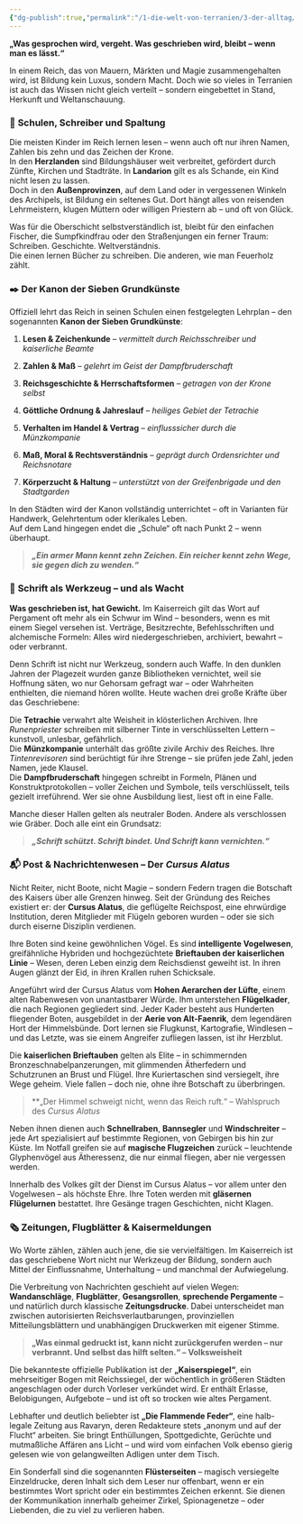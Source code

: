 ```yaml
---
{"dg-publish":true,"permalink":"/1-die-welt-von-terranien/3-der-alltag/bildung-and-schriftkultur/"}
---
```


**„Was gesprochen wird, vergeht. Was geschrieben wird, bleibt – wenn man es lässt.“**

In einem Reich, das von Mauern, Märkten und Magie zusammengehalten wird, ist Bildung kein Luxus, sondern Macht. Doch wie so vieles in Terranien ist auch das Wissen nicht gleich verteilt – sondern eingebettet in Stand, Herkunft und Weltanschauung.

### 🏫 **Schulen, Schreiber und Spaltung**

Die meisten Kinder im Reich lernen lesen – wenn auch oft nur ihren Namen, Zahlen bis zehn und das Zeichen der Krone.  
In den **Herzlanden** sind Bildungshäuser weit verbreitet, gefördert durch Zünfte, Kirchen und Stadträte. In **Landarion** gilt es als Schande, ein Kind nicht lesen zu lassen.  
Doch in den **Außenprovinzen**, auf dem Land oder in vergessenen Winkeln des Archipels, ist Bildung ein seltenes Gut. Dort hängt alles von reisenden Lehrmeistern, klugen Müttern oder willigen Priestern ab – und oft von Glück.

Was für die Oberschicht selbstverständlich ist, bleibt für den einfachen Fischer, die Sumpfkindfrau oder den Straßenjungen ein ferner Traum: Schreiben. Geschichte. Weltverständnis.  
Die einen lernen Bücher zu schreiben. Die anderen, wie man Feuerholz zählt.

### ✒️ **Der Kanon der Sieben Grundkünste**

Offiziell lehrt das Reich in seinen Schulen einen festgelegten Lehrplan – den sogenannten **Kanon der Sieben Grundkünste**:

1. **Lesen & Zeichenkunde** – _vermittelt durch Reichsschreiber und kaiserliche Beamte_

2. **Zahlen & Maß** – _gelehrt im Geist der Dampfbruderschaft_

3. **Reichsgeschichte & Herrschaftsformen** – _getragen von der Krone selbst_

4. **Göttliche Ordnung & Jahreslauf** – _heiliges Gebiet der Tetrachie_

5. **Verhalten im Handel & Vertrag** – _einflusssicher durch die Münzkompanie_

6. **Maß, Moral & Rechtsverständnis** – _geprägt durch Ordensrichter und Reichsnotare_

7. **Körperzucht & Haltung** – _unterstützt von der Greifenbrigade und den Stadtgarden_

In den Städten wird der Kanon vollständig unterrichtet – oft in Varianten für Handwerk, Gelehrtentum oder klerikales Leben.  
Auf dem Land hingegen endet die „Schule“ oft nach Punkt 2 – wenn überhaupt.

> **_„Ein armer Mann kennt zehn Zeichen. Ein reicher kennt zehn Wege, sie gegen dich zu wenden.“_**

### 📜 **Schrift als Werkzeug – und als Wacht**

**Was geschrieben ist, hat Gewicht.** Im Kaiserreich gilt das Wort auf Pergament oft mehr als ein Schwur im Wind – besonders, wenn es mit einem Siegel versehen ist. Verträge, Besitzrechte, Befehlsschriften und alchemische Formeln: Alles wird niedergeschrieben, archiviert, bewahrt – oder verbrannt.

Denn Schrift ist nicht nur Werkzeug, sondern auch Waffe. In den dunklen Jahren der Plagezeit wurden ganze Bibliotheken vernichtet, weil sie Hoffnung säten, wo nur Gehorsam gefragt war – oder Wahrheiten enthielten, die niemand hören wollte. Heute wachen drei große Kräfte über das Geschriebene:

Die **Tetrachie** verwahrt alte Weisheit in klösterlichen Archiven. Ihre _Runenpriester_ schreiben mit silberner Tinte in verschlüsselten Lettern – kunstvoll, unlesbar, gefährlich.  
Die **Münzkompanie** unterhält das größte zivile Archiv des Reiches. Ihre _Tintenrevisoren_ sind berüchtigt für ihre Strenge – sie prüfen jede Zahl, jeden Namen, jede Klausel.  
Die **Dampfbruderschaft** hingegen schreibt in Formeln, Plänen und Konstruktprotokollen – voller Zeichen und Symbole, teils verschlüsselt, teils gezielt irreführend. Wer sie ohne Ausbildung liest, liest oft in eine Falle.

Manche dieser Hallen gelten als neutraler Boden. Andere als verschlossen wie Gräber. Doch alle eint ein Grundsatz:

> **_„Schrift schützt. Schrift bindet. Und Schrift kann vernichten.“_**

### 📬 **Post & Nachrichtenwesen – Der _Cursus Alatus_**

Nicht Reiter, nicht Boote, nicht Magie – sondern Federn tragen die Botschaft des Kaisers über alle Grenzen hinweg. Seit der Gründung des Reiches existiert er: der **Cursus Alatus**, die geflügelte Reichspost, eine ehrwürdige Institution, deren Mitglieder mit Flügeln geboren wurden – oder sie sich durch eiserne Disziplin verdienen.

Ihre Boten sind keine gewöhnlichen Vögel. Es sind **intelligente Vogelwesen**, greifähnliche Hybriden und hochgezüchtete **Brieftauben der kaiserlichen Linie** – Wesen, deren Leben einzig dem Reichsdienst geweiht ist. In ihren Augen glänzt der Eid, in ihren Krallen ruhen Schicksale.

Angeführt wird der Cursus Alatus vom **Hohen Aerarchen der Lüfte**, einem alten Rabenwesen von unantastbarer Würde. Ihm unterstehen **Flügelkader**, die nach Regionen gegliedert sind. Jeder Kader besteht aus Hunderten fliegender Boten, ausgebildet in der **Aerie von Alt-Faenrik**, dem legendären Hort der Himmelsbünde. Dort lernen sie Flugkunst, Kartografie, Windlesen – und das Letzte, was sie einem Angreifer zufliegen lassen, ist ihr Herzblut.

Die **kaiserlichen Brieftauben** gelten als Elite – in schimmernden Bronzeschnabelpanzerungen, mit glimmenden Ätherfedern und Schutzrunen an Brust und Flügel. Ihre Kuriertaschen sind versiegelt, ihre Wege geheim. Viele fallen – doch nie, ohne ihre Botschaft zu überbringen.

> **„Der Himmel schweigt nicht, wenn das Reich ruft.“ – Wahlspruch des _Cursus Alatus_

Neben ihnen dienen auch **Schnellraben**, **Bannsegler** und **Windschreiter** – jede Art spezialisiert auf bestimmte Regionen, von Gebirgen bis hin zur Küste. Im Notfall greifen sie auf **magische Flugzeichen** zurück – leuchtende Glyphenvögel aus Ätheressenz, die nur einmal fliegen, aber nie vergessen werden.

Innerhalb des Volkes gilt der Dienst im Cursus Alatus – vor allem unter den Vogelwesen – als höchste Ehre. Ihre Toten werden mit **gläsernen Flügelurnen** bestattet. Ihre Gesänge tragen Geschichten, nicht Klagen.

### 🗞️ **Zeitungen, Flugblätter & Kaisermeldungen**

Wo Worte zählen, zählen auch jene, die sie vervielfältigen. Im Kaiserreich ist das geschriebene Wort nicht nur Werkzeug der Bildung, sondern auch Mittel der Einflussnahme, Unterhaltung – und manchmal der Aufwiegelung.

Die Verbreitung von Nachrichten geschieht auf vielen Wegen: **Wandanschläge**, **Flugblätter**, **Gesangsrollen**, **sprechende Pergamente** – und natürlich durch klassische **Zeitungsdrucke**. Dabei unterscheidet man zwischen autorisierten Reichsverlautbarungen, provinziellen Mitteilungsblättern und unabhängigen Druckwerken mit eigener Stimme.

> **„Was einmal gedruckt ist, kann nicht zurückgerufen werden – nur verbrannt. Und selbst das hilft selten.“ – Volksweisheit**

Die bekannteste offizielle Publikation ist der **„Kaiserspiegel“**, ein mehrseitiger Bogen mit Reichssiegel, der wöchentlich in größeren Städten angeschlagen oder durch Vorleser verkündet wird. Er enthält Erlasse, Belobigungen, Aufgebote – und ist oft so trocken wie altes Pergament.

Lebhafter und deutlich beliebter ist **„Die Flammende Feder“**, eine halb-legale Zeitung aus Ravaryn, deren Redakteure stets „anonym und auf der Flucht“ arbeiten. Sie bringt Enthüllungen, Spottgedichte, Gerüchte und mutmaßliche Affären ans Licht – und wird vom einfachen Volk ebenso gierig gelesen wie von gelangweilten Adligen unter dem Tisch.

Ein Sonderfall sind die sogenannten **Flüsterseiten** – magisch versiegelte Einzeldrucke, deren Inhalt sich dem Leser nur offenbart, wenn er ein bestimmtes Wort spricht oder ein bestimmtes Zeichen erkennt. Sie dienen der Kommunikation innerhalb geheimer Zirkel, Spionagenetze – oder Liebenden, die zu viel zu verlieren haben.
